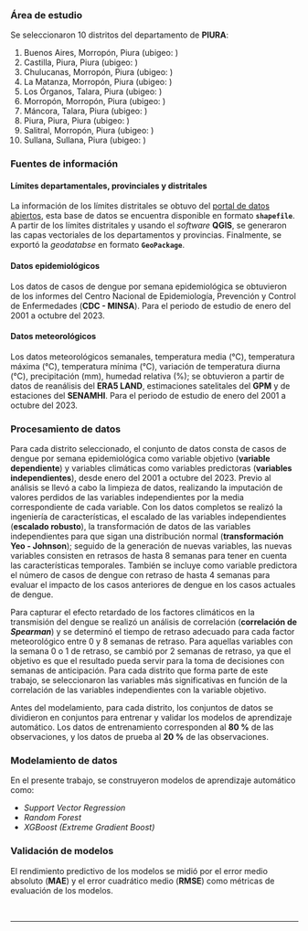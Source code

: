 <br/>

### Área de estudio

Se seleccionaron 10 distritos del departamento de **PIURA**:

1. Buenos Aires, Morropón, Piura (ubigeo: )
2. Castilla, Piura, Piura (ubigeo: )
3. Chulucanas, Morropón, Piura (ubigeo: )
4. La Matanza, Morropón, Piura (ubigeo: )
5. Los Órganos, Talara, Piura (ubigeo: )
6. Morropón, Morropón, Piura (ubigeo: )
7. Máncora, Talara, Piura (ubigeo: )
8. Piura, Piura, Piura (ubigeo: )
9. Salitral, Morropón, Piura (ubigeo: )
10. Sullana, Sullana, Piura (ubigeo: )

### Fuentes de información

#### Límites departamentales, provinciales y distritales

La información de los límites distritales se obtuvo del [portal de datos abiertos](https://www.datosabiertos.gob.pe/dataset/limites-departamentales), esta base de datos se encuentra disponible en formato **`shapefile`**. A partir de los límites distritales y usando el *software* **QGIS**, se generaron las capas vectoriales de los departamentos y provincias. Finalmente, se exportó la *geodatabse* en formato **`GeoPackage`**.

#### Datos epidemiológicos

Los datos de casos de dengue por semana epidemiológica se obtuvieron de los informes del Centro Nacional de Epidemiología, Prevención y Control de Enfermedades (**CDC - MINSA**). Para el periodo de estudio de enero del 2001 a octubre del 2023.

#### Datos meteorológicos

Los datos meteorológicos semanales, temperatura media (°C), temperatura máxima (°C), temperatura mínima (°C), variación de temperatura diurna (°C), precipitación (mm), humedad relativa (%); se obtuvieron a partir de datos de reanálisis del **ERA5 LAND**, estimaciones satelitales del **GPM** y de estaciones del **SENAMHI**. Para el periodo de estudio de enero del 2001 a octubre del 2023.

### Procesamiento de datos

Para cada distrito seleccionado, el conjunto de datos consta de casos de dengue por semana epidemiológica como variable objetivo (**variable dependiente**) y variables climáticas como variables predictoras (**variables independientes**), desde enero del 2001 a octubre del 2023. Previo al análisis se llevó a cabo la limpieza de datos, realizando la imputación de valores perdidos de las variables independientes por la media correspondiente de cada variable. Con los datos completos se realizó la ingeniería de características, el escalado de las variables independientes (**escalado robusto**), la transformación de datos de las variables independientes para que sigan una distribución normal (**transformación Yeo - Johnson**); seguido de la generación de nuevas variables, las nuevas variables consisten en retrasos de hasta 8 semanas para tener en cuenta las características temporales. También se incluye como variable predictora el número de casos de dengue con retraso de hasta 4 semanas para evaluar el impacto de los casos anteriores de dengue en los casos actuales de dengue.

Para capturar el efecto retardado de los factores climáticos en la transmisión del dengue se realizó un análisis de correlación (**correlación de *Spearman***) y se determinó el tiempo de retraso adecuado para cada factor meteorológico entre 0 y 8 semanas de retraso. Para aquellas variables con la semana 0 o 1 de retraso, se cambió por 2 semanas de retraso, ya que el objetivo es que el resultado pueda servir para la toma de decisiones con semanas de anticipación. Para cada distrito que forma parte de este trabajo, se seleccionaron las variables más significativas en función de la correlación de las variables independientes con la variable objetivo.

Antes del modelamiento, para cada distrito, los conjuntos de datos se dividieron en conjuntos para entrenar y validar los modelos de aprendizaje automático. Los datos de entrenamiento corresponden al **80 %** de las observaciones, y los datos de prueba al **20 %** de las observaciones.

### Modelamiento de datos

En el presente trabajo, se construyeron modelos de aprendizaje automático como:

- *Support Vector Regression*
- *Random Forest*
- *XGBoost (Extreme Gradient Boost)*

### Validación de modelos

El rendimiento predictivo de los modelos se midió por el error medio absoluto (**MAE**) y el error cuadrático medio (**RMSE**) como métricas de evaluación de los modelos. 

<br/>

----
